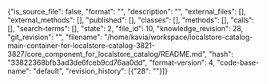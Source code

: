 {"is_source_file": false, "format": "", "description": "", "external_files": [], "external_methods": [], "published": [], "classes": [], "methods": [], "calls": [], "search-terms": [], "state": 2, "file_id": 10, "knowledge_revision": 28, "git_revision": "", "filename": "/home/kavia/workspace/localstore-catalog-main-container-for-localstore-catalog-3821-3827/core_component_for_localstore_catalog/README.md", "hash": "33822368bfb3ad3de6fceb9cd76aa0dd", "format-version": 4, "code-base-name": "default", "revision_history": [{"28": ""}]}